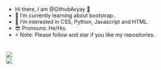 - Hi there, I am @GithubAvyay 👋
- 🌱 I’m currently learning about bootstrap..
- 👀 I’m interested in CSS, Python, Javascript and HTML.
- 😎 Pronouns: He/His.
- ⚡ Note: Please follow and star if you like my repositories.

<br>
<img src='https://github-readme-stats.vercel.app/api?username=GithubAvyay&show_icons=true&theme=merko&count_private=true&line_height=40' align="left" />
<br>
<img src='https://github-readme-stats.vercel.app/api/top-langs/?username=GithubAvyay&theme=tokyonight&hide_langs_below=4' align="middle" />
